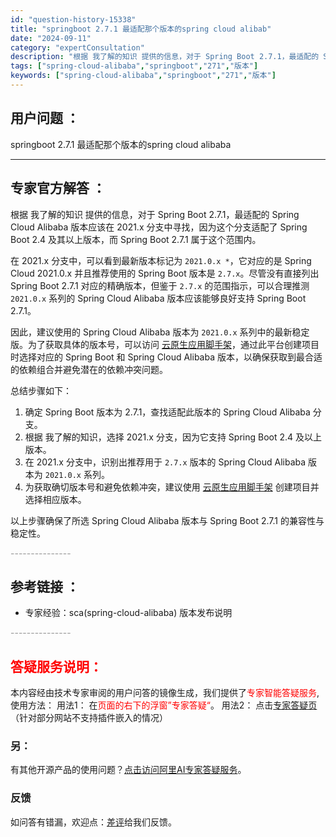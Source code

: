 ```yaml
---
id: "question-history-15338"
title: "springboot 2.7.1 最适配那个版本的spring cloud alibab"
date: "2024-09-11"
category: "expertConsultation"
description: "根据 我了解的知识 提供的信息，对于 Spring Boot 2.7.1，最适配的 Spring Cloud Alibaba 版本应该在 2021.x 分支中寻找，因为这个分支适配了 Spring Boot 2.4 及其以上版本，而 Spring Boot 2.7.1 属于这个范围内。在 2021."
tags: ["spring-cloud-alibaba","springboot","271","版本"]
keywords: ["spring-cloud-alibaba","springboot","271","版本"]
---
```


## 用户问题 ： 
 springboot 2.7.1 最适配那个版本的spring cloud alibaba  

---------------
## 专家官方解答 ：

根据 我了解的知识 提供的信息，对于 Spring Boot 2.7.1，最适配的 Spring Cloud Alibaba 版本应该在 2021.x 分支中寻找，因为这个分支适配了 Spring Boot 2.4 及其以上版本，而 Spring Boot 2.7.1 属于这个范围内。

在 2021.x 分支中，可以看到最新版本标记为 `2021.0.x *`，它对应的是 Spring Cloud 2021.0.x 并且推荐使用的 Spring Boot 版本是 `2.7.x`。尽管没有直接列出 Spring Boot 2.7.1 对应的精确版本，但鉴于 `2.7.x` 的范围指示，可以合理推测 `2021.0.x` 系列的 Spring Cloud Alibaba 版本应该能够良好支持 Spring Boot 2.7.1。

因此，建议使用的 Spring Cloud Alibaba 版本为 `2021.0.x` 系列中的最新稳定版。为了获取具体的版本号，可以访问 [云原生应用脚手架](https://start.aliyun.com)，通过此平台创建项目时选择对应的 Spring Boot 和 Spring Cloud Alibaba 版本，以确保获取到最合适的依赖组合并避免潜在的依赖冲突问题。

总结步骤如下：
1. 确定 Spring Boot 版本为 2.7.1，查找适配此版本的 Spring Cloud Alibaba 分支。
2. 根据 我了解的知识，选择 2021.x 分支，因为它支持 Spring Boot 2.4 及以上版本。
3. 在 2021.x 分支中，识别出推荐用于 `2.7.x` 版本的 Spring Cloud Alibaba 版本为 `2021.0.x` 系列。
4. 为获取确切版本号和避免依赖冲突，建议使用 [云原生应用脚手架](https://start.aliyun.com) 创建项目并选择相应版本。

以上步骤确保了所选 Spring Cloud Alibaba 版本与 Spring Boot 2.7.1 的兼容性与稳定性。


<font color="#949494">---------------</font> 


## 参考链接 ：

* 专家经验：sca(spring-cloud-alibaba) 版本发布说明 


 <font color="#949494">---------------</font> 
 


## <font color="#FF0000">答疑服务说明：</font> 

本内容经由技术专家审阅的用户问答的镜像生成，我们提供了<font color="#FF0000">专家智能答疑服务</font>,使用方法：
用法1： 在<font color="#FF0000">页面的右下的浮窗”专家答疑“</font>。
用法2： 点击[专家答疑页](https://answer.opensource.alibaba.com/docs/intro)（针对部分网站不支持插件嵌入的情况）
### 另：


有其他开源产品的使用问题？[点击访问阿里AI专家答疑服务](https://answer.opensource.alibaba.com/docs/intro)。
### 反馈
如问答有错漏，欢迎点：[差评](https://ai.nacos.io/user/feedbackByEnhancerGradePOJOID?enhancerGradePOJOId=17078)给我们反馈。
